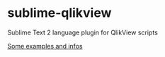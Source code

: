 sublime-qlikview
================

Sublime Text 2 language plugin for QlikView scripts

[Some examples and infos](http://vadimtsushko.github.io/sublime-qlikview/)